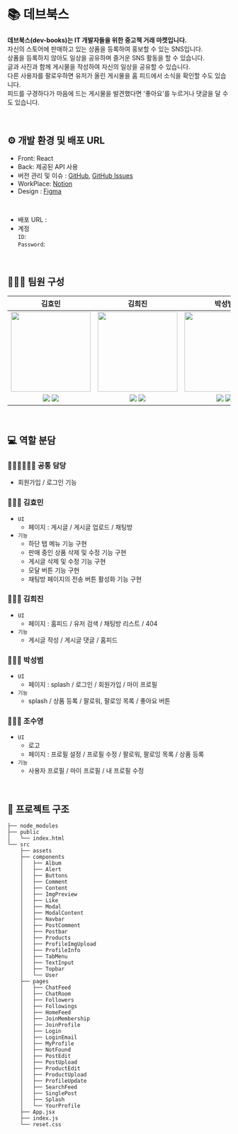 # 📚 데브북스
**데브북스(dev-books)는 IT 개발자들을 위한 중고책 거래 마켓입니다.** <br>
자신의 스토어에 판매하고 있는 상품을 등록하여 홍보할 수 있는 SNS입니다. <br>
상품을 등록하지 않아도 일상을 공유하며 즐거운 SNS 활동을 할 수 있습니다. <br>
글과 사진과 함께 게시물을 작성하여 자신의 일상을 공유할 수 있습니다. <br>
다른 사용자를 팔로우하면 유저가 올린 게시물을 홈 피드에서 소식을 확인할 수도 있습니다. <br>
피드를 구경하다가 마음에 드는 게시물을 발견했다면 '좋아요'를 누르거나 댓글을 달 수도 있습니다. <br>

<br>

## ⚙️ 개발 환경 및 배포 URL
- Front: React
- Back: 제공된 API 사용
- 버전 관리 및 이슈 : [GitHub](https://github.com/NationwideTeam/dev-books), [GitHub Issues](https://github.com/NationwideTeam/dev-books/issues?q=is%3Aissue+is%3Aclosed) 
- WorkPlace: [Notion]()
- Design : [Figma](https://www.figma.com/file/maNC6XnmZaSJ8Ep2y0EtDj/Dev-Books?node-id=0%3A1)
<br>

- 배포 URL : 
- 계정 <br>
`ID`: <br>
`Password`: 

<br>

## 🧑🏻‍💻 팀원 구성

|**김효민**|**김희진**|**박성범**|**조수영**|
|:----------:|:----------:|:----------:|:----------:|
|<img src="https://avatars.githubusercontent.com/miin-nii" height=180 width=180>| <img src="https://avatars.githubusercontent.com/Jinnie-kim" height=180 width=180> | <img src="https://avatars.githubusercontent.com/WannabeCM" height=180 width=180> | <img src="https://avatars.githubusercontent.com/sooyyoung" height=180 width=180>|
| <a href="https://github.com/miin-nii"><img src="https://img.shields.io/badge/GitHub-181717?style=flat&logo=GitHub&logoColor=white"/></a> <a href="https://velog.io/@alsdl3344"><img src="https://img.shields.io/badge/Velog-1FC392?style=flat&logo=Vimeo&logoColor=white&link=https://velog.io/@new_wisdom"/></a>| <a href="https://github.com/Jinnie-kim"><img src="https://img.shields.io/badge/GitHub-181717?style=flat&logo=GitHub&logoColor=white"/></a> <a href="https://velog.io/@kimconut"><img src="https://img.shields.io/badge/Velog-1FC392?style=flat&logo=Vimeo&logoColor=white&link=https://velog.io/@new_wisdom"/></a>| <a href="https://github.com/WannabeCM"><img src="https://img.shields.io/badge/GitHub-181717?style=flat&logo=GitHub&logoColor=white"/></a> <a href="https://bumlog.tistory.com/"><img src="https://img.shields.io/static/v1?label=&message=Tistory&color=orange"></a> | <a href="https://github.com/sooyyoung"><img src="https://img.shields.io/badge/GitHub-181717?style=flat&logo=GitHub&logoColor=white"/></a> <a href="https://velog.io/@sooyyyoung"><img src="https://img.shields.io/badge/Velog-1FC392?style=flat&logo=Vimeo&logoColor=white&link=https://velog.io/@new_wisdom"/></a>| 

<br>

## 💻 역할 분담

### 👩🏻‍💻🧑🏻‍💻 공통 담당
- 회원가입 / 로그인 기능

### 👩🏻‍💻 김효민
- `UI`
  - 페이지 : 게시글 / 게시글 업로드 / 채팅방 
- `기능`
  - 하단 탭 메뉴 기능 구현 
  - 판매 중인 상품 삭제 및 수정 기능 구현
  - 게시글 삭제 및 수정 기능 구현
  - 모달 버튼 기능 구현
  - 채팅방 페이지의 전송 버튼 활성화 기능 구현

### 👩🏻‍💻 김희진
- `UI`
  - 페이지 : 홈피드 / 유저 검색 / 채팅방 리스트 / 404
- `기능`
  - 게시글 작성 / 게시글 댓글 / 홈피드

### 🧑🏻‍💻 박성범
- `UI`
  - 페이지 : splash / 로그인 / 회원가입 / 마이 프로필
- `기능`
  - splash / 상품 등록 / 팔로워, 팔로잉 목록 / 좋아요 버튼

### 👩🏻‍💻 조수영
- `UI`
  - 로고 
  - 페이지 : 프로필 설정 / 프로필 수정 / 팔로워, 팔로잉 목록 / 상품 등록 
- `기능`
  - 사용자 프로필 / 마이 프로필 / 내 프로필 수정 

<br>

## 📍 프로젝트 구조
```
├── node_modules
├── public
│   └── index.html
└── src
    ├── assets
    ├── components
    │   ├── Album
    │   ├── Alert
    │   ├── Buttons
    │   ├── Comment
    │   ├── Content
    │   ├── ImgPreview
    │   ├── Like
    │   ├── Modal
    │   ├── ModalContent
    │   ├── Navbar
    │   ├── PostComment
    │   ├── Postbar
    │   ├── Products
    │   ├── ProfileImgUpload
    │   ├── ProfileInfo
    │   ├── TabMenu
    │   ├── TextInput
    │   ├── Topbar
    │   └── User
    ├── pages
    │   ├── ChatFeed
    │   ├── ChatRoom
    │   ├── Followers
    │   ├── Followings
    │   ├── HomeFeed
    │   ├── JoinMembership
    │   ├── JoinProfile
    │   ├── Login
    │   ├── LoginEmail
    │   ├── MyProfile
    │   ├── NotFound
    │   ├── PostEdit
    │   ├── PostUpload
    │   ├── ProductEdit
    │   ├── ProductUpload
    │   ├── ProfileUpdate
    │   ├── SearchFeed
    │   ├── SinglePost
    │   ├── Splash
    │   └── YourProfile
    ├── App.jsx
    ├── index.js
    └── reset.css
```

